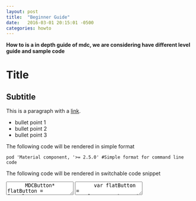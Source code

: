 ```yaml
---
layout: post
title:  "Beginner Guide"
date:   2016-03-01 20:15:01 -0500
categories: howto
---
```

**How to is a in depth guide of mdc, we are considering have different level guide and sample code**

# Title

## Subtitle

This is a paragraph with a [link](http://www.google.com).

- bullet point 1
- bullet point 2
- bullet point 3


The following code will be rendered in simple format

```
pod 'Material component, '>= 2.5.0' #Simple format for command line code
```

The following code will be rendered in switchable code snippet

<div class="material-code-render">
	<textarea data-mode="text/x-objectivec" data-language="Objective-C">
	  MDCButton* flatButton = [MDCFlatButton button];
		[flatButton setTitle:@"Tap Me" forState:UIControlStateNormal];
		[flatButton addTarget:self action:@selector(tap:) forControlEvents:UIControlEventTouchUpInside];
		[self.view addSubView:flatButton];
	</textarea>
	<textarea data-mode="text/x-swift" data-language="Swift">
	  var flatButton = MDCFlatButton.button()
		flatButton.setTitle("Tap Me", forState: .Normal)
		flatButton.addTarget(self, action: "tap:", forControlEvents: .TouchUpInside)
		self.view.addSubview(flatButton)
	</textarea>
</div> 
